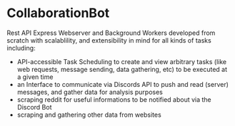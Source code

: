 # CollaborationBot
Rest API Express Webserver and Background Workers developed from scratch with scalablility, and extensibility in mind for all kinds of tasks including:
- API-accessible Task Scheduling to create and view arbitrary tasks (like web requests, message sending, data gathering, etc) to be executed at a given time
- an Interface to communicate via Discords API to push and read (server) messages, and gather data for analysis purposes
- scraping reddit for useful informations to be notified about via the Discord Bot
- scraping and gathering other data from websites
